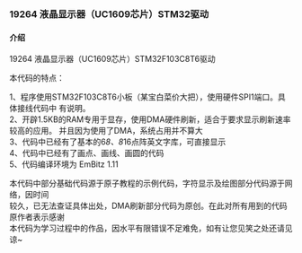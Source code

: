 ### 19264 液晶显示器（UC1609芯片）STM32驱动

#### 介绍
19264 液晶显示器（UC1609芯片）STM32F103C8T6驱动

本代码的特点：

1、程序使用STM32F103C8T6小板（某宝白菜价大把），使用硬件SPI1端口。具体接线代码中
有说明。  
2、开辟1.5KB的RAM专用于显存，使用DMA硬件刷新，适合于要求显示刷新速率较高的应用。
并且因为使用了DMA，系统占用并不算大  
3、代码中已经有了基本的6*8、8*16点阵英文字库，可直接显示  
4、代码中已经有了画点、画线、画圆的代码  
5、代码编译环境为 EmBitz 1.11   

本代码中部分基础代码源于原子教程的示例代码，字符显示及绘图部分代码源于网络，因时间  
较久，已无法查证具体出处，DMA刷新部分代码为原创。在此对所有用到的代码原作者表示感谢  
本代码为学习过程中的作品，因水平有限错误不足难免，如有让您见笑之处还请见谅~